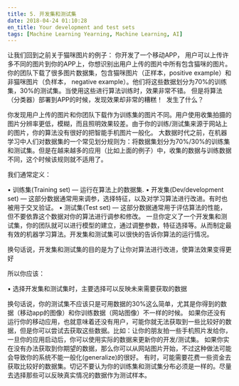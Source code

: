 ```yaml
---
title: 5. 开发集和测试集
date: 2018-04-24 01:10:28
en_title: Your development and test sets
tags: [Machine Learning Yearning, Machine Learning, AI]
---
```


让我们回到之前关于猫咪图片的例子： 你开发了一个移动APP， 用户可以上传许多不同的图片到你的APP上，你想识别出用户上传的图片中所有包含猫咪的图片。
你的团队下载了很多图片数据集，包含猫咪图片（正样本，positive example）和非猫咪图片（负样本， negative example）。他们将这些数据划分为70%的训练集，30%的测试集。当使用这些进行算法训练时，效果非常不错。
但是将算法（分类器）部署到APP的时候，发现效果却非常的糟糕！
<img src="https://img.yingjoy.cn/image/2018/04/4.jpg" alt="" class="aligncenter size-full wp-image-548" />
发生了什么？

你发现用户上传的图片和你团队下载作为训练集的图片不同。用户使用收集拍摄的图片分辨率更低，模糊，而且照明效果较差。由于你的训练/测试集来源于网站上的图片，你的算法没有很好的把智能手机图片一般化。
大数据时代之前，在机器学习中人们对数据集的一个常见划分规则为：将数据集划分为70%/30%的训练集和测试集。但是在越来越多的应用（比如上面的例子）中，收集的数据与训练数据不同，这个时候该规则就不适用了。

我们通常定义：

•   训练集(Training set) — 运行在算法上的数据集.
•   开发集(Dev/development set) — 这部分数据通常用来调参，选择特征，以及对学习算法进行改进。有时也被用于交叉验证。
•   测试集(Test set) — 这部分数据通常用于评估算法的性能，但不要依靠这个数据对你的算法进行调参和修改。
一旦你定义了一个开发集和测试集，你的团队就可以进行模型的建立，通过调整参数，特征选择等。从而制定最有效的机器学习算法。开发集和测试集可以很快的告诉你算法的运行情况。

换句话说，开发集和测试集的目的是为了让你对算法进行改进，使算法效果变得更好

所以你应该：

•   选择开发集和测试集时，主要选择可以反映未来需要获取的数据

换句话说，你的测试集不应该只是可用数据的30%这么简单，尤其是你得到的数据（移动app的图像）和你训练数据（网站图像）不一样的时候。
如果你还没有运行你的移动应用，也就意味着还没有用户，可能你就无法获取到一些比较好的数据，但是你可以尝试去获取这些数据。比如：让你的朋友拍一些手机照片发给你，一旦你的应用启动后，你可以使用实际的数据来更新你的开发/测试集。
如果你实在没有办法获取到你期望的数据，那么你可以从网站图片开始，不过这种做法可能会导致你的系统不能一般化(generalize)的很好。
有时，可能需要花费一些资金去获取比较好的数据集。切记不要认为你的训练集和测试集分布必须是一样的。尽量去选择那些可以反映真实情况的数据作为测试样本。